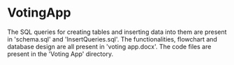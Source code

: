 # VotingApp
The SQL queries for creating tables and inserting data into them are present in 'schema.sql' and 'InsertQueries.sql'.
The functionalities, flowchart and database design are all present in 'voting app.docx'.
The code files are present in the 'Voting App' directory.

